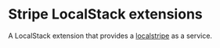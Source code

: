 Stripe LocalStack extensions
============================

A LocalStack extension that provides a [localstripe](https://github.com/adrienverge/localstripe) as a service.

